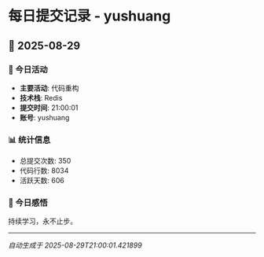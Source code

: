 # 每日提交记录 - yushuang

## 📅 2025-08-29

### 🎯 今日活动
- **主要活动**: 代码重构
- **技术栈**: Redis
- **提交时间**: 21:00:01
- **账号**: yushuang

### 📊 统计信息
- 总提交次数: 350
- 代码行数: 8034
- 活跃天数: 606

### 💭 今日感悟
持续学习，永不止步。

---
*自动生成于 2025-08-29T21:00:01.421899*
